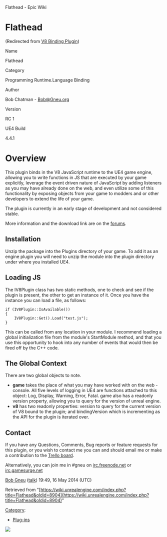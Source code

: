Flathead - Epic Wiki                     

Flathead
========

(Redirected from [V8 Binding Plugin](/index.php?title=V8_Binding_Plugin&redirect=no "V8 Binding Plugin"))

  

Name

Flathead

Category

Programming Runtime.Language Binding

Author

Bob Chatman - Bob@Gneu.org

Version

RC 1

UE4 Build

4.4.1

Overview
========

This plugin binds in the V8 JavaScript runtime to the UE4 game engine, allowing you to write functions in JS that are executed by your game explicitly, leverage the event driven nature of JavaScript by adding listeners as you may have already done on the web, and even utilize some of this functionality by exposing objects from your game to modders and or other developers to extend the life of your game.

The plugin is currently in an early stage of development and not considered stable.

More information and the download link are on the [forums](https://forums.unrealengine.com/showthread.php?254-Linking-V8-(JavaScript)-to-UE4).

Installation
------------

Unzip the package into the Plugins directory of your game. To add it as an engine plugin you will need to unzip the module into the plugin directory under where you installed UE4.

Loading JS
----------

The IV8Plugin class has two static methods, one to check and see if the plugin is present, the other to get an instance of it. Once you have the instance you can load a file, as follows:

    if (IV8Plugin::IsAvailable())
    {
        IV8Plugin::Get().Load("test.js");
    }

This can be called from any location in your module. I recommend loading a global initialization file from the module's StartModule method, and that you use this opportunity to hook into any number of events that would then be fired off by the C++ code.

The Global Context
------------------

There are two global objects to note.

*   **game** takes the place of what you may have worked with on the web - console. All five levels of logging in UE4 are functions attached to this object: Log, Display, Warning, Error, Fatal. game also has a readonly version property, allowing you to query for the version of unreal engine.
*   **v8** has two readonly properties: version to query for the current version of V8 bound to the plugin; and bindingVersion which is incrementing as the API for the plugin is iterated over.

Contact
-------

If you have any Questions, Comments, Bug reports or feature requests for this plugin, or you wish to contact me you can and should email me or make a contribution to the [Trello board](https://trello.com/b/pV2sCkLo/v8-plugin-ue4).

Alternatively, you can join me in #gneu on [irc.freenode.net](irc://irc.freenode.net/gneu) or [irc.gamesurge.net](irc://irc.gamesurge.net/gneu)

[Bob Gneu](/User:Bob_Gneu "User:Bob Gneu") ([talk](/index.php?title=User_talk:Bob_Gneu&action=edit&redlink=1 "User talk:Bob Gneu (page does not exist)")) 19:49, 16 May 2014 (UTC)

Retrieved from "[https://wiki.unrealengine.com/index.php?title=Flathead&oldid=8904](https://wiki.unrealengine.com/index.php?title=Flathead&oldid=8904)"

[Category](/Special:Categories "Special:Categories"):

*   [Plug-ins](/Category:Plug-ins "Category:Plug-ins")

  ![](https://tracking.unrealengine.com/track.png)